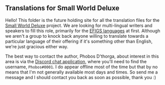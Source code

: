 ## Translations for Small World Deluxe

Hello! This folder is the future holding site for all the translation files for the [Small World Deluxe](https://code.gekkofyre.io/amateur-radio/small-world-deluxe) project. We are looking for multi-lingual writers and speakers to fill this role, primarily for the [EFIGS languages](https://en.wiktionary.org/wiki/EFIGS) at first. Although we aren't a group to knock back anyone willing to translate towards a particular language of their offering if it's something other than English, we're just gracious either way.

The best way to contact the author, Phobos D'thorga, about interest in this area is via the [Discord chat application](https://discord.com/), where you'll need to find the username, `Phobos#0001`. I do appear offline most of the time but that by no means that I'm not generally available most days and times. So send me a message and I should contact you back as soon as possible, thank you :)